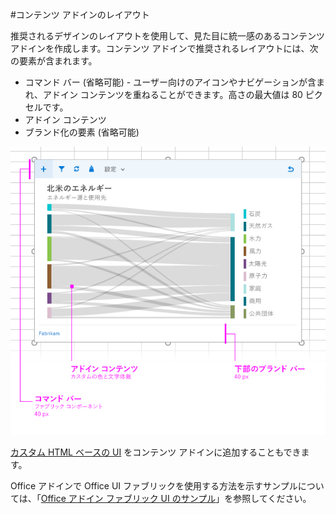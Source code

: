 #コンテンツ アドインのレイアウト

推奨されるデザインのレイアウトを使用して、見た目に統一感のあるコンテンツ アドインを作成します。コンテンツ アドインで推奨されるレイアウトには、次の要素が含まれます。 

- コマンド バー (省略可能) - ユーザー向けのアイコンやナビゲーションが含まれ、アドイン コンテンツを重ねることができます。高さの最大値は 80 ピクセルです。
- アドイン コンテンツ
- ブランド化の要素 (省略可能)

![コンテンツ アドイン、コンテンツ、コマンド バーのレイアウト](../../../images/layouts_content_v0.02.png)

[カスタム HTML ベースの UI](ui-elements.md#custom-HTML-based-UI) をコンテンツ アドインに追加することもできます。

Office アドインで Office UI ファブリックを使用する方法を示すサンプルについては、「[Office アドイン ファブリック UI のサンプル](https://github.com/OfficeDev/Office-Add-in-Fabric-UI-Sample)」を参照してください。

<!-- Add sample template for content add-in and individual building blocks - Command Bar, Input, layout components. -->
